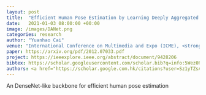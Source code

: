 ```yaml
---
layout: post
title:  "Efficient Human Pose Estimation by Learning Deeply Aggregated Representations"
date:   2021-01-03 08:00:00 +00:00
image: /images/DANet.png
categories: research
author: "Yuanhao Cai"
venue: "International Conference on Multimedia and Expo (ICME), <strong>Oral</strong>"
paper: https://arxiv.org/pdf/2012.07033.pdf
project: https://ieeexplore.ieee.org/abstract/document/9428206
bibtex: https://scholar.googleusercontent.com/scholar.bib?q=info:5Wez0REQolQJ:scholar.google.com/&output=citation&scisdr=CgXzW2SUEPyMrVM6LYw:AAGBfm0AAAAAYdk8NYxTOaeizUPJI2n713mK8b_0oYJr&scisig=AAGBfm0AAAAAYdk8NW24lsWQRVLuta17hnauAyaohhyJ&scisf=4&ct=citation&cd=-1&hl=zh-CN
authors: <a href="https://scholar.google.com.hk/citations?user=Sz1yTZsAAAAJ&hl=zh-CN">Zhengxion Luo</a>, <a href="https://scholar.google.com/citations?user=0QBBNGoAAAAJ&hl=zh-CN">Zhicheng Wang</a>, <strong>Yuanhao Cai </strong>, <a href="https://wangguanan.github.io/">Guan'an Wang</a>, <a href="http://www.cbsr.ia.ac.cn/users/liangwang/">Liang Wang</a>, <a href="https://yanrockhuang.github.io/">Yan Huang</a>, <a href="https://scholar.google.com/citations?user=k2ziPUsAAAAJ&hl=zh-CN">ErJin Zhou</a>, <a href="http://www.cbsr.ia.ac.cn/users/tnt/tnt.htm">Tieniu Tan</a>, <a href="http://www.jiansun.org/">Jian Sun</a>
---
```

An DenseNet-like backbone for efficient human pose estimation